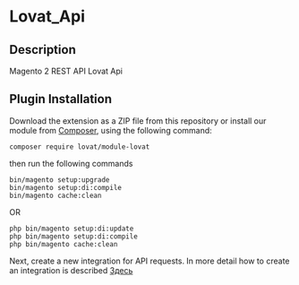 # Lovat_Api

## Description
Magento 2 REST API Lovat Api

## Plugin Installation

Download the extension as a ZIP file from this repository or install our module from [Composer](https://getcomposer.org/), using the following command:

```composer require lovat/module-lovat```

then run the following commands
```
bin/magento setup:upgrade
bin/magento setup:di:compile
bin/magento cache:clean
```

OR

```
php bin/magento setup:di:update
php bin/magento setup:di:compile
php bin/magento cache:clean
```

Next, create a new integration for API requests. In more detail how to create an integration is described [Здесь](https://www.mageplaza.com/kb/how-to-create-new-api-information-for-integration-magento-2.html)